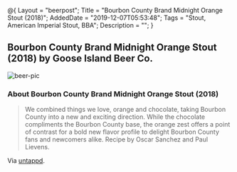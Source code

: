@{
 Layout = "beerpost";
 Title = "Bourbon County Brand Midnight Orange Stout (2018)";
 AddedDate = "2019-12-07T05:53:48";
 Tags = "Stout, American Imperial Stout, BBA";
 Description = "";
 }
 

## Bourbon County Brand Midnight Orange Stout (2018) by Goose Island Beer Co.

![beer-pic]

### About Bourbon County Brand Midnight Orange Stout (2018)

> We combined things we love, orange and chocolate, taking Bourbon County into a new and exciting direction. While the chocolate compliments the Bourbon County base, the orange zest offers a point of contrast for a bold new flavor profile to delight Bourbon County fans and newcomers alike. Recipe by Oscar Sanchez and Paul Lievens.

Via [untappd][untappd-url].

[untappd-url]: <https://untappd.com//b/goose-island-beer-co-bourbon-county-brand-midnight-orange-stout-2018/2789248>
[beer-pic]: https://jasonpowley.com/assets/img/2019-12-07-bourbon-county-brand-midnight-orange-stout-2018.jpeg "Bourbon County Brand Midnight Orange Stout (2018) by Goose Island Beer Co."

